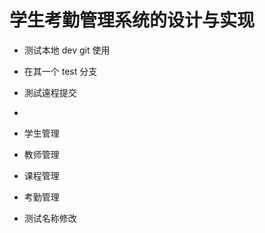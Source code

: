 # 学生考勤管理系统的设计与实现
- 测试本地 dev git 使用
- 在其一个 test 分支
- 測試遠程提交
- 
- 学生管理
- 教师管理
- 课程管理
- 考勤管理
 
- 测试名称修改